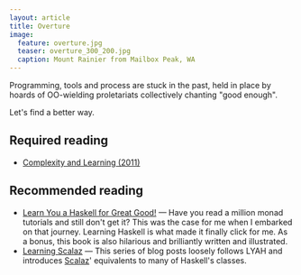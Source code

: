 ```yaml
---
layout: article
title: Overture
image:
  feature: overture.jpg
  teaser: overture_300_200.jpg
  caption: Mount Rainier from Mailbox Peak, WA
---
```


Programming, tools and process are stuck in the past, held in place by hoards
of OO-wielding proletariats collectively chanting "good enough".

Let's find a better way.

## Required reading

- [Complexity and Learning (2011)](http://mth.io/posts/complexity-and-learning/)

## Recommended reading

- [Learn You a Haskell for Great Good!](http://learnyouahaskell.com/chapters)
  — Have you read a million monad tutorials and still don't get it? This was the
  case for me when I embarked on that journey. Learning Haskell is what made it
  finally click for me. As a bonus, this book is also hilarious and brilliantly
  written and illustrated.
- [Learning Scalaz](http://eed3si9n.com/learning-scalaz/)
  — This series of blog posts loosely follows LYAH and introduces
  [Scalaz](https://github.com/scalaz/scalaz)' equivalents to many of Haskell's
  classes.
